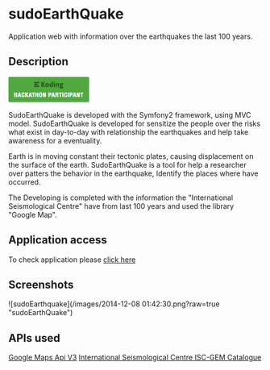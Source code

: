 # sudoEarthQuake

Application web with information over the earthquakes the last 100 years.

## Description

[![sudoEarthQuake](/images/badge.png?raw=true "Koding Hackathon")](http://allucardster.koding.io/sudoEarthQuake/web/app.php)

SudoEarthQuake is developed  with the Symfony2 framework, using MVC model.
SudoEarthQuake is developed for sensitize the people over the risks what exist in day-to-day with relationship the earthquakes and help take awareness for a eventuality.

Earth is in moving constant their tectonic plates, causing displacement on the surface of the earth. SudoEarthQuake is a tool for help a researcher over patters the behavior in the earthquake, Identify the places where have occurred.

The Developing is completed with the information the  "International Seismological Centre" have from last 100 years and  used the library  "Google Map".

## Application access

To check application please [click here](http://allucardster.koding.io/sudoEarthQuake/web/app.php)

## Screenshots

![sudoEarthquake](/images/2014-12-08 01:42:30.png?raw=true "sudoEarthQuake")

## APIs used
[Google Maps Api V3](https://developers.google.com/maps/documentation/javascript/?hl=en)
[International Seismological Centre ISC-GEM Catalogue](http://www.isc.ac.uk/iscgem/)
